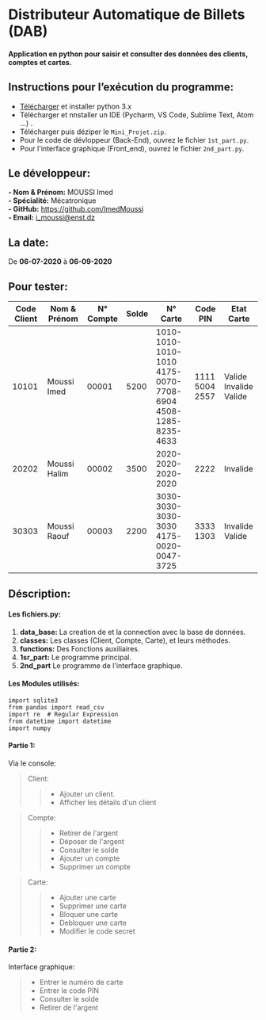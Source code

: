 Distributeur Automatique de Billets (DAB)
==============================================================
#### Application en python pour saisir et consulter des données des clients, comptes et cartes.


## Instructions pour l’exécution du programme:
- [Télécharger](https://www.python.org/downloads/) et installer python 3.x 
- Télécharger et nnstaller un IDE (Pycharm, VS Code, Sublime Text, Atom ...) .
- Télécharger puis déziper le `Mini_Projet.zip`.
- Pour le code de dévloppeur (Back-End), ouvrez le fichier `1st_part.py`.
- Pour l'interface graphique (Front_end), ouvrez le fichier `2nd_part.py`.


## Le développeur:
**- Nom & Prénom:** MOUSSI Imed <br>
**- Spécialité:** Mécatronique <br>
**- GitHub:** https://github.com/ImedMoussi <br>
**- Email:** i_moussi@enst.dz <br>

## La date:
De **06-07-2020** à **06-09-2020**


## Pour tester:
Code Client | Nom & Prénom | N° Compte | Solde | N° Carte | Code PIN | Etat Carte
------------ | ------------- | ------------ | ------------- | ------------ | ------------- | ------------- |
10101 | Moussi Imed | 00001 | 5200 | 1010-1010-1010-1010<br>4175-0070-7708-6904<br>4508-1285-8235-4633 | 1111<br>5004<br>2557 | Valide<br>Invalide<br>Valide |
20202 | Moussi Halim | 00002 | 3500 | 2020-2020-2020-2020 | 2222 | Invalide |
30303 | Moussi Raouf | 00003 | 2200 | 3030-3030-3030-3030<br>4175-0020-0047-3725 | 3333<br>1303 | Invalide<br>Valide |


## Déscription:<br>

#### Les fichiers.py:
1. **data_base:** La creation de et la connection avec la base de données.<br>
2. **classes:** Les classes (Client, Compte, Carte), et leurs méthodes.<br>
3. **functions:** Des Fonctions auxiliaires.<br>
4. **1sr_part:** Le programme principal.<br>
5. **2nd_part** Le programme de l'interface graphique.

#### Les Modules utilisés:
~~~~{.python}
import sqlite3
from pandas import read_csv
import re  # Regular Expression
from datetime import datetime
import numpy
~~~~

#### Partie 1:
Via le console:
> Client:
>> - Ajouter un client.<br>
>> - Afficher les détails d'un client<br>

> Compte:
>> - Retirer de l'argent<br>
>> - Déposer de l'argent<br>
>> - Consulter le solde<br>
>> - Ajouter un compte<br>
>> - Supprimer un compte<br>

> Carte:
>> - Ajouter une carte<br>
>> - Supprimer une carte<br>
>> - Bloquer une carte<br>
>> - Debloquer une carte<br>
>> - Modifier le code secret<br>

#### Partie 2:
Interface graphique:
> - Entrer le numéro de carte<br>
> - Entrer le code PIN<br>
> - Consulter le solde<br>
> - Retirer de l'argent<br>
